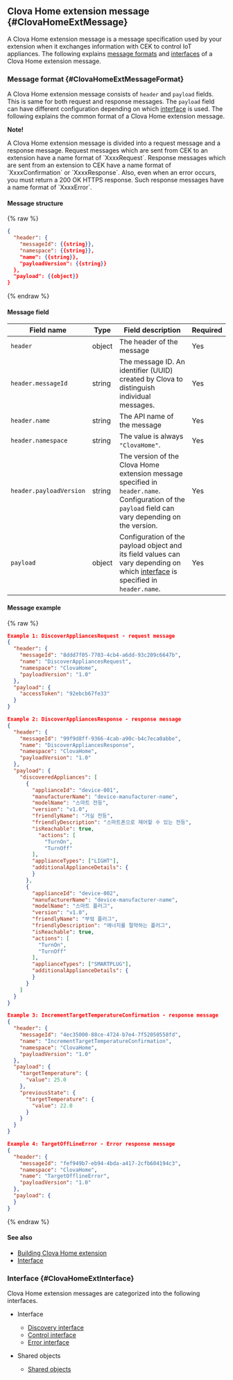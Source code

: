## Clova Home extension message {#ClovaHomeExtMessage}
A Clova Home extension message is a message specification used by your extension when it exchanges information with CEK to control IoT appliances. The following explains [message formats](#ClovaHomeExtMessageFormat) and [interfaces](#ClovaHomeExtInterface) of a Clova Home extension message.

### Message format {#ClovaHomeExtMessageFormat}

A Clova Home extension message consists of `header` and `payload` fields. This is same for both request and response messages. The `payload` field can have different configuration depending on which [interface](#ClovaHomeExtInterface) is used. The following explains the common format of a Clova Home extension message.

<div class="note">
  <p><strong>Note!</strong></p>
  <p>A Clova Home extension message is divided into a request message and a response message. Request messages which are sent from CEK to an extension have a name format of `XxxxRequest`. Response messages which are sent from an extension to CEK have a name format of `XxxxConfirmation` or `XxxxResponse`. Also, even when an error occurs, you must return a 200 OK HTTPS response. Such response messages have a name format of `XxxxError`.</p>
</div>

#### Message structure

{% raw %}

```json
{
  "header": {
    "messageId": {{string}},
    "namespace": {{string}},
    "name": {{string}},
    "payloadVersion": {{string}}
  },
  "payload": {{object}}
}
```

{% endraw %}


#### Message field
| Field name       | Type    | Field description                     | Required |
|---------------|---------|-----------------------------|---------|
| `header`                 | object | The header of the message                                                                 | Yes     |
| `header.messageId`       | string | The message ID. An identifier (UUID) created by Clova to distinguish individual messages.              | Yes     |
| `header.name`            | string | The API name of the message                                                             | Yes     |
| `header.namespace`       | string | The value is always `"ClovaHome"`.                                          | Yes     |
| `header.payloadVersion`  | string | The version of the Clova Home extension message specified in `header.name`. Configuration of the `payload` field can vary depending on the version.                                   | Yes     |
| `payload`                | object | Configuration of the payload object and its field values can vary depending on which [interface](#ClovaHomeExtInterface) is specified in `header.name`. | Yes     |

#### Message example

{% raw %}

```json
Example 1: DiscoverAppliancesRequest - request message
{
  "header": {
    "messageId": "8ddd7f05-7703-4cb4-a6dd-93c209c6647b",
    "name": "DiscoverAppliancesRequest",
    "namespace": "ClovaHome",
    "payloadVersion": "1.0"
  },
  "payload": {
    "accessToken": "92ebcb67fe33"
  }
}

Example 2: DiscoverAppliancesResponse - response message
{
  "header": {
    "messageId": "99f9d8ff-9366-4cab-a90c-b4c7eca0abbe",
    "name": "DiscoverAppliancesResponse",
    "namespace": "ClovaHome",
    "payloadVersion": "1.0"
  },
  "payload": {
    "discoveredAppliances": [
      {
        "applianceId": "device-001",
        "manufacturerName": "device-manufacturer-name",
        "modelName": "스마트 전등",
        "version": "v1.0",
        "friendlyName": "거실 전등",
        "friendlyDescription": "스마트폰으로 제어할 수 있는 전등",
        "isReachable": true,
          "actions": [
            "TurnOn",
            "TurnOff"
        ],
        "applianceTypes": ["LIGHT"],
        "additionalApplianceDetails": {
        }
      },
      {
        "applianceId": "device-002",
        "manufacturerName": "device-manufacturer-name",
        "modelName": "스마트 플러그",
        "version": "v1.0",
        "friendlyName": "부엌 플러그",
        "friendlyDescription": "에너지를 절약하는 플러그",
        "isReachable": true,
        "actions": [
          "TurnOn",
          "TurnOff"
        ],
        "applianceTypes": ["SMARTPLUG"],
        "additionalApplianceDetails": {
        }
      }
    ]
  }
}

Example 3: IncrementTargetTemperatureConfirmation - response message
{
  "header": {
    "messageId": "4ec35000-88ce-4724-b7e4-7f52050558fd",
    "name": "IncrementTargetTemperatureConfirmation",
    "namespace": "ClovaHome",
    "payloadVersion": "1.0"
  },
  "payload": {
    "targetTemperature": {
      "value": 25.0
    },
    "previousState": {
      "targetTemperature": {
        "value": 22.0
      }
    }
  }
}

Example 4: TargetOffLineError - Error response message
{
  "header": {
    "messageId": "fef949b7-eb94-4bda-a417-2cfb604194c3",
    "namespace": "ClovaHome",
    "name": "TargetOfflineError",
    "payloadVersion": "1.0"
  },
  "payload": {
  }
}
```

{% endraw %}

#### See also
* [Building Clova Home extension](/CEK/Guides/Build_Clova_Home_Extension.md)
* [Interface](#ClovaHomeExtInterface)

### Interface {#ClovaHomeExtInterface}
Clova Home extension messages are categorized into the following interfaces.

* Interface
  * [Discovery interface](/CEK/References/ClovaHomeInterface/Discovery_Interfaces.md)
  * [Control interface](/CEK/References/ClovaHomeInterface/Control_Interfaces.md)
  * [Error interface](/CEK/References/ClovaHomeInterface/Error_Interfaces.md)

* Shared objects
  * [Shared objects](#SharedObjects)
